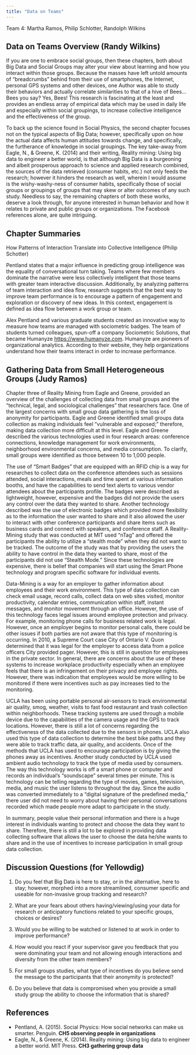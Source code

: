 ```yaml
---
title: "Data on Teams"
---
```


Team 4: Martha Ramos, Philip Schlotter, Randolph Wilkins


## Data on Teams Overview (Randy Wilkins)

If you are one to embrace social groups, then these chapters, both about Big Data and Social Groups may alter your view about learning and how you interact within those groups. Because the masses have left untold amounts of “breadcrumbs” behind from their use of smartphones, the Internet, personal GPS systems and other devices, one Author was able to study their behaviors and actually correlate similarities to that of a hive of Bees…Bees you say?  Yes, Bees! This research is fascinating at the least and provides an endless array of empirical data which may be used in daily life and especially within social groupings, to increase collective intelligence and the effectiveness of the group. 

To back up the science found in Social Physics, the second chapter focuses not on the typical aspects of Big Data; however, specifically upon on how the actual data affects human attitudes towards change, and specifically, the furtherance of knowledge in social groupings. The key take-away from Eagle, N., & Greene, K. (2014)
and their writing, Reality mining: Using big data to engineer a better world, is that although Big Data is a burgeoning and albeit prosperous approach to science and applied research combined, the sources of the data retrieved (consumer habits, etc.) not only feeds the research; however it hinders the research as well, wherein I would assume is the wishy-washy-ness of consumer habits, specifically those of social groups or groupings of groups that may skew or alter outcomes of any such study. Needless to say, the remaining chapters of both these works, deserve a look through, for anyone interested in human behavior and how it relates to private and public groups or organizations. The Facebook references alone, are quite intriguing.


## Chapter Summaries
How Patterns of Interaction Translate into Collective Intelligence (Philip Schotter)

Pentland states that a major influence in predicting group intelligence was the equality of conversational turn taking.  Teams where few members dominate the narrative were less collectively intelligent that those teams with greater team interactive discussion.  Additionally, by analyzing patterns of team interaction and idea flow, research suggests that the best way to improve team performance is to encourage a pattern of engagement and exploration or discovery of new ideas.  In this context, engagement is defined as idea flow between a work group or team.

Alex Pentland and various graduate students created an innovative way to measure how teams are managed with sociometric badges.  The team of students turned colleagues, spun-off a company Sociometric Solutions, that became Humanyze https://www.humanyze.com.  Humanyze are pioneers of organizational analytics.  According to their website, they help organizations understand how their teams interact in order to increase performance.

## Gathering Data from Small Heterogeneous Groups (Judy Ramos)

Chapter three of Reality Mining from Eagle and Greene, provided an overview of the challenges of collecting data from small groups and the “technical, legal, and sociological challenges” that researchers face. One of the largest concerns with small group data gathering is the loss of anonymity for participants. Eagle and Greene identified small groups data collection as making individuals feel “vulnerable and exposed;” therefore, making data collection more difficult at this level. Eagle and Greene described the various technologies used in four research areas: conference connections, knowledge management for work environments, neighborhood environmental concerns, and media consumption. To clarify, small groups were identified as those between 10 to 1,000 people.

The use of “Smart Badges” that are equipped with an RFID chip is a way for researches to collect data on the conference attendees such as sessions attended, social interactions, meals and time spent at various information booths, and have the capabilities to send text alerts to various vendor attendees about the participants profile. The badges were described as lightweight, however, expensive and the badges did not provide the users any control over the data they wanted to share. Another technology described was the use of electronic badges which provided more flexibility as to the information the user wanted to share and it also allowed the user to interact with other conference participants and share items such as business cards and connect with speakers, and conference staff. A Reality-Mining study that was conducted at MIT used “nTag” and offered the participants the ability to utilize a “stealth mode” when they did not want to be tracked. The outcome of the study was that by providing the users the ability to have control in the data they wanted to share, most of the participants did not use “Stealth Mode.” Since these technologies are expensive, there is belief that companies will start using the Smart Phone technology and program specific software for individual events.

Data-Mining is a way for an employer to gather information about employees and their work environment. This type of data collection can check email usage, record calls, collect data on web sites visited, monitor productivity, calendar entries, communication within staff, instant messages, and monitor movement through an office. However, the use of this technology faces legal issues around employee protection and privacy. For example, monitoring phone calls for business related work is legal. However, once an employer begins to monitor personal calls, there could be other issues if both parties are not aware that this type of monitoring is occurring. In 2010, a Supreme Court case City of Ontario V. Quon determined that it was legal for the employer to access data from a police officers City provided pager. However, this is still in question for employees in the private sector. In general, there are concerns about the use of these systems to increase workplace productivity especially when an employee feels that there is an infringement on their privacy and employee rights. However, there was indication that employees would be more willing to be monitored if there were incentives such as pay increases tied to the monitoring.

UCLA has been using portable personal air-sensors to track environmental air quality, smog, weather, visits to fast food restaurant and trash collection within neighborhoods. These tracking systems are used through a mobile device due to the capabilities of the camera usage and the GPS to track locations. However, there is still a lot of concerns regarding the effectiveness of the data collected due to the sensors in phones. UCLA also used this type of data collection to determine the best bike paths and they were able to track traffic data, air quality, and accidents. Once of the methods that UCLA has used to encourage participation is by giving the phones away as incentives.  Another study conducted by UCLA used ambient audio technology to track the type of media used by consumers. The way this technology works is off a smart phone or computer and records an individual’s “soundscape” several times per minute. This is technology can be telling regarding the type of movies, games, television, media, and music the user listens to throughout the day. Since the audio was converted immediately to a “digital signature of the predefined media,” there user did not need to worry about having their personal conversations recorded which made people more adapt to participate in the study.

In summary, people value their personal information and there is a huge interest in individuals wanting to protect and choose the data they want to share. Therefore, there is still a lot to be explored in providing data collecting software that allows the user to choose the data he/she wants to share and in the use of incentives to increase participation in small group data collection.




## Discussion Questions (for Yellowdig)


1. Do you feel that Big Data is here to stay, or in the alternative, here to stay; however, morphed into a more streamlined,    consumer specific and useable for non-invasive group tracking and research?

2. What are your fears about others having/viewing/using your data for research or anticipatory functions related to your specific groups, choices or desires?

3. Would you be willing to be watched or listened to at work in order to improve performance?

4. How would you react if your supervisor gave you feedback that you were dominating your team and not allowing enough interactions and diversity from the other team members?

5. For small groups studies, what type of incentives do you believe send the message to the participants that their anonymity is protected? 

6. Do you believe that data is compromised when you provide a small study group the ability to choose the information that is shared?


## References

* Pentland, A. (2015). Social Physics: How social networks can make us smarter. Penguin. **CH5 observing people in organizations**
*	Eagle, N., & Greene, K. (2014). Reality mining: Using big data to engineer a better world. MIT Press. **CH3 gathering group data**

  


